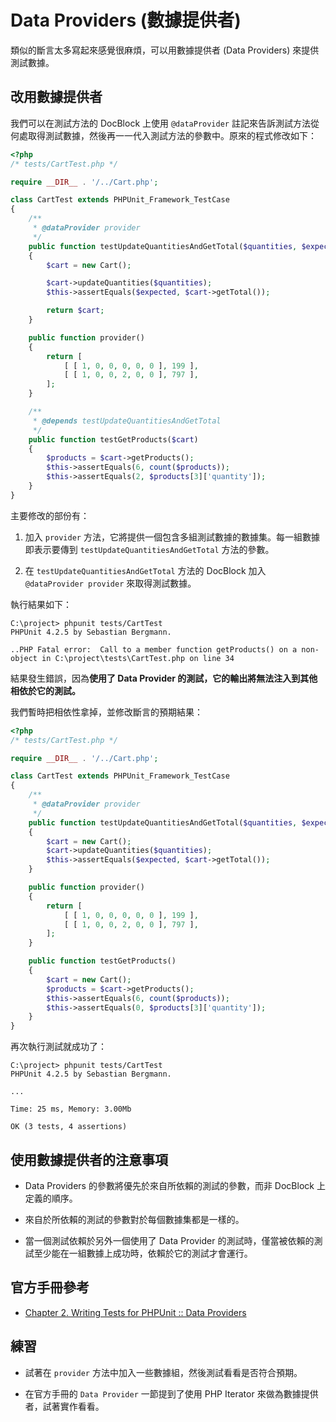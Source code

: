 # Data Providers (數據提供者)

類似的斷言太多寫起來感覺很麻煩，可以用數據提供者 (Data Providers) 來提供測試數據。

## 改用數據提供者

我們可以在測試方法的 DocBlock 上使用 `@dataProvider` 註記來告訴測試方法從何處取得測試數據，然後再一一代入測試方法的參數中。原來的程式修改如下：

```php
<?php
/* tests/CartTest.php */

require __DIR__ . '/../Cart.php';

class CartTest extends PHPUnit_Framework_TestCase
{
    /**
     * @dataProvider provider
     */
    public function testUpdateQuantitiesAndGetTotal($quantities, $expected)
    {
        $cart = new Cart();

        $cart->updateQuantities($quantities);
        $this->assertEquals($expected, $cart->getTotal());

        return $cart;
    }

    public function provider()
    {
        return [
            [ [ 1, 0, 0, 0, 0, 0 ], 199 ],
            [ [ 1, 0, 0, 2, 0, 0 ], 797 ],
        ];
    }

    /**
     * @depends testUpdateQuantitiesAndGetTotal
     */
    public function testGetProducts($cart)
    {
        $products = $cart->getProducts();
        $this->assertEquals(6, count($products));
        $this->assertEquals(2, $products[3]['quantity']);
    }
}
```

主要修改的部份有：

1. 加入 `provider` 方法，它將提供一個包含多組測試數據的數據集。每一組數據即表示要傳到 `testUpdateQuantitiesAndGetTotal` 方法的參數。

2. 在 `testUpdateQuantitiesAndGetTotal` 方法的 DocBlock 加入 `@dataProvider provider` 來取得測試數據。

執行結果如下：

```dos
C:\project> phpunit tests/CartTest
PHPUnit 4.2.5 by Sebastian Bergmann.

..PHP Fatal error:  Call to a member function getProducts() on a non-object in C:\project\tests\CartTest.php on line 34
```

結果發生錯誤，因為**使用了 Data Provider 的測試，它的輸出將無法注入到其他相依於它的測試。**

我們暫時把相依性拿掉，並修改斷言的預期結果：

```php
<?php
/* tests/CartTest.php */

require __DIR__ . '/../Cart.php';

class CartTest extends PHPUnit_Framework_TestCase
{
    /**
     * @dataProvider provider
     */
    public function testUpdateQuantitiesAndGetTotal($quantities, $expected)
    {
        $cart = new Cart();
        $cart->updateQuantities($quantities);
        $this->assertEquals($expected, $cart->getTotal());
    }

    public function provider()
    {
        return [
            [ [ 1, 0, 0, 0, 0, 0 ], 199 ],
            [ [ 1, 0, 0, 2, 0, 0 ], 797 ],
        ];
    }

    public function testGetProducts()
    {
        $cart = new Cart();
        $products = $cart->getProducts();
        $this->assertEquals(6, count($products));
        $this->assertEquals(0, $products[3]['quantity']);
    }
}
```

再次執行測試就成功了：

```dos
C:\project> phpunit tests/CartTest
PHPUnit 4.2.5 by Sebastian Bergmann.

...

Time: 25 ms, Memory: 3.00Mb

OK (3 tests, 4 assertions)
```

## 使用數據提供者的注意事項

* Data Providers 的參數將優先於來自所依賴的測試的參數，而非 DocBlock 上定義的順序。

* 來自於所依賴的測試的參數對於每個數據集都是一樣的。

* 當一個測試依賴於另外一個使用了 Data Provider 的測試時，僅當被依賴的測試至少能在一組數據上成功時，依賴於它的測試才會運行。

## 官方手冊參考

* [Chapter 2. Writing Tests for PHPUnit :: Data Providers](https://phpunit.de/manual/current/en/writing-tests-for-phpunit.html#writing-tests-for-phpunit.data-providers)

## 練習

* 試著在 `provider` 方法中加入一些數據組，然後測試看看是否符合預期。

* 在官方手冊的 `Data Provider` 一節提到了使用 PHP Iterator 來做為數據提供者，試著實作看看。





